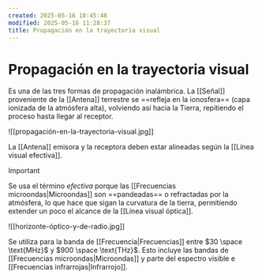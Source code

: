```yaml
---
created: 2025-05-16 10:45:48
modified: 2025-05-16 11:28:37
title: Propagación en la trayectoria visual
---
```


# Propagación en la trayectoria visual

Es una de las tres formas de propagación inalámbrica. La [[Señal]] proveniente de la [[Antena]] terrestre se ==refleja en la ionosfera== (capa ionizada de la atmósfera alta), volviendo así hacia la Tierra, repitiendo el proceso hasta llegar al receptor.

![[propagación-en-la-trayectoria-visual.jpg]]

La [[Antena]] emisora y la receptora deben estar alineadas según la [[Línea visual efectiva]].

> [!important]
> Se usa el término *efectiva* porque las [[Frecuencias microondas|Microondas]] son ==pandeadas== o refractadas por la atmósfera, lo que hace que sigan la curvatura de la tierra, permitiendo extender un poco el alcance de la [[Línea visual óptica]].
> 
> ![[horizonte-óptico-y-de-radio.jpg]]

Se utiliza para la banda de [[Frecuencia|Frecuencias]] entre $30 \space \text{MHz}$ y $900 \space \text{THz}$. Esto incluye las bandas de [[Frecuencias microondas|Microondas]] y parte del espectro visible e [[Frecuencias infrarrojas|Infrarrojo]].
